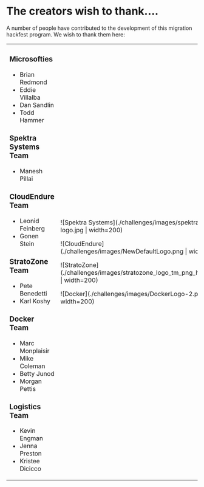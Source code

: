 # The creators wish to thank....

A number of people have contributed to the development of this migration hackfest program. We wish to thank them here:

<table>
<tr>
<td>

### Microsofties
* Brian Redmond
* Eddie Villalba
* Dan Sandlin
* Todd Hammer

### Spektra Systems Team
* Manesh Pillai

### CloudEndure Team
* Leonid Feinberg
* Gonen Stein

### StratoZone Team
* Pete Benedetti 
* Karl Koshy

### Docker Team
* Marc Monplaisir
* Mike Coleman
* Betty Junod
* Morgan Pettis

### Logistics Team
* Kevin Engman
* Jenna Preston
* Kristee Dicicco

</td>
<td>

![Spektra Systems](./challenges/images/spektra-logo.jpg | width=200)

![CloudEndure](./challenges/images/NewDefaultLogo.png | width=200)

![StratoZone](./challenges/images/stratozone_logo_tm_png_hi_rez.png | width=200)

![Docker](./challenges/images/DockerLogo-2.png | width=200)

</td>
</tr>
</table>


